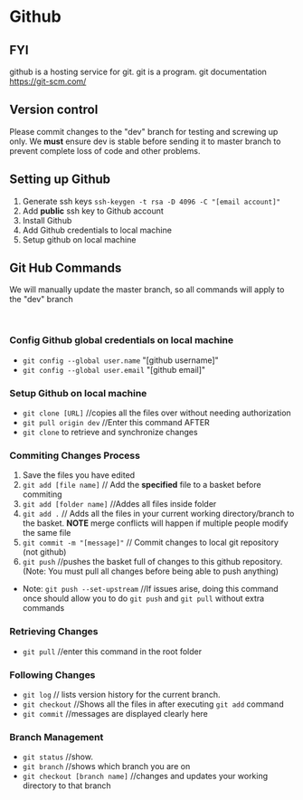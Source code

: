 # Github

## FYI 
github is a hosting service for git.
git is a program.
git documentation <https://git-scm.com/>

## Version control

Please commit changes to the "dev" branch for testing and screwing up only.
We **must** ensure dev is stable before sending it to master branch to prevent complete loss of code and other problems.

## Setting up Github

1. Generate ssh keys `ssh-keygen -t rsa -D 4096 -C "[email account]"`
2. Add **public** ssh key to Github account
3. Install Github
4. Add Github credentials to local machine
5. Setup github on local machine

## Git Hub Commands

We will manually update the master branch, so all commands will apply to the "dev" branch

<br>

### Config Github global credentials on local machine

- `git config --global user.name` "[github username]"
- `git config --global user.email` "[github email]"
 
### Setup Github on local machine
 
- `git clone [URL]` //copies all the files over without needing authorization
- `git pull origin dev` //Enter this command AFTER
- `git clone` to retrieve and synchronize changes

### Commiting Changes Process

1. Save the files you have edited
2. `git add [file name]` // Add the **specified** file to a basket before commiting
3. `git add [folder name]` //Addes all files inside folder
3. `git add .` // Adds all the files in your current working directory/branch to the basket. **NOTE** merge conflicts will happen if multiple people modify the same file
4. `git commit -m "[message]"` // Commit changes to local git repository (not github)
5. `git push` //pushes the basket full of changes to this github repository. (Note: You must pull all changes before being able to push anything)

- Note: `git push --set-upstream` //If issues arise, doing this command once should allow you to do `git push` and `git pull` without extra commands

### Retrieving Changes

- `git pull` //enter this command in the root folder

### Following Changes
 
- `git log` // lists version history for the current branch.
- `git checkout` //Shows all the files in after executing `git add` command
- `git commit` //messages are displayed clearly here

### Branch Management

- `git status` //show.
- `git branch` //shows which branch you are on
- `git checkout [branch name]` //changes and updates your working directory to that branch